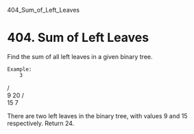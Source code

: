 404_Sum_of_Left_Leaves
# 404. Sum of Left Leaves

Find the sum of all left leaves in a given binary tree.

    Example:
        3
   / \
  9  20
    /  \
   15   7

There are two left leaves in the binary tree, with values 9 and 15 respectively. Return 24.